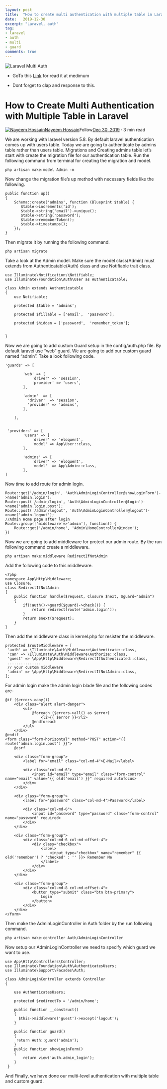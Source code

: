 ```yaml
---
layout: post
title:  "How to create multi authentication with multiple table in Laravel"
date:   2019-12-30
excerpt: "Laravel, auth"
tag:
- laravel 
- auth
- multi
- guard
comments: true
---
```


![Laravel Multi Auth](https://miro.medium.com/max/640/1*32ssDgqEHx3JJM28nf1-0w.png)    

* GoTo this [Link](https://medium.com/@nayeemdev/how-to-create-multi-authentication-with-multiple-table-in-laravel-dbc43e229f9f) for read it at medimum

* Dont forget to clap and response to this.
 


How to Create Multi Authentication with Multiple Table in Laravel
=================================================================

[![Nayeem Hossain](https://miro.medium.com/fit/c/96/96/1*JGSU3lXhMgW3RE0lKKu9LQ.jpeg)](https://medium.com/@nayeemdev?source=post_page-----dbc43e229f9f--------------------------------)[Nayeem Hossain](https://medium.com/@nayeemdev?source=post_page-----dbc43e229f9f--------------------------------)Follow[Dec 30, 2019](https://medium.com/@nayeemdev/how-to-create-multi-authentication-with-multiple-table-in-laravel-dbc43e229f9f?source=post_page-----dbc43e229f9f--------------------------------) · 3 min read

We are working with laravel version 5.8. By default laravel authentication comes up with users table. Today we are going to authenticate by admins table rather than users table. Migrations and Creating admins table let’s start with create the migration file for our authentication table. Run the following command from terminal for creating the migration and model.

```
php artisan make:model Admin -m
```

Now change the migration file’s up method with necessary fields like the following.

```
public function up()  
{  
    Schema::create('admins', function (Blueprint $table) {  
       $table->increments('id');  
       $table->string('email')->unique();  
       $table->string('password');  
       $table->rememberToken();              
       $table->timestamps();  
    });  
}
```

Then migrate it by running the following command.

```
php artisan migrate
```

Take a look at the Admin model. Make sure the model class(Admin) must extends from Authenticatable(Auth) class and use Notifiable trait class.

```
use Illuminate\Notifications\Notifiable;
use Illuminate\Foundation\Auth\User as Authenticatable;

class Admin extends Authenticatable
{
    use Notifiable;

    protected $table = 'admins';

    protected $fillable = ['email',  'password'];

    protected $hidden = ['password',  'remember_token'];


}
```

Now we are going to add custom Guard setup in the config/auth.php file. By default laravel use “web” guard. We are going to add our custom guard named “admin”. Take a look following code.

```
'guards' => [

        'web' => [
            'driver' => 'session',
            'provider' => 'users',
        ],

        'admin'  => [
          'driver'  => 'session',
          'provider' => 'admins',
        ],

    ],


 'providers' => [
        'users' => [
            'driver' => 'eloquent',
            'model' => App\User::class,
        ],

        'admins' => [
            'driver' => 'eloquent',
            'model'  => App\Admin::class,
        ],
]
```

Now time to add route for admin login.

```
Route::get('/admin/login', 'Auth\AdminLoginController@showLoginForm')->name('admin.login');
Route::post('/admin/login', 'Auth\AdminLoginController@login')->name('admin.login.post');
Route::post('/admin/logout', 'Auth\AdminLoginController@logout')->name('admin.logout');
//Admin Home page after login
Route::group(['middleware'=>'admin'], function() {
    Route::get('/admin/home', 'Admin\HomeController@index');
})
```

Now we are going to add middleware for protect our admin route. By the run following command create a middleware.

```
php artisan make:middleware RedirectIfNotAdmin
```

Add the following code to this middleware.

```
<?php
namespace App\Http\Middleware;
use Closure;
class RedirectIfNotAdmin
{
    public function handle($request, Closure $next, $guard="admin")
    {
        if(!auth()->guard($guard)->check()) {
            return redirect(route('admin.login'));
        }
        return $next($request);
    }
}
```

Then add the middleware class in kernel.php for resister the middleware.

```
protected $routeMiddleware = [
 'auth' => \Illuminate\Auth\Middleware\Authenticate::class,
 'can' => \Illuminate\Auth\Middleware\Authorize::class,
 'guest' => \App\Http\Middleware\RedirectIfAuthenticated::class,
 ...............
 // your custom middleware
 'admin' => \App\Http\Middleware\RedirectIfNotAdmin::class,
];
```

For admin login make the admin login blade file and the following codes are-

```
@if ($errors->any())
    <div class="alert alert-danger">
        <ul>
            @foreach ($errors->all() as $error)
                <li>{{ $error }}</li>
            @endforeach
        </ul>
    </div>
@endif
<form class="form-horizontal" method="POST" action="{{ route('admin.login.post') }}">
    @csrf

    <div class="form-group">
        <label for="email" class="col-md-4">E-Mail</label>

        <div class="col-md-6">
            <input id="email" type="email" class="form-control" name="email" value="{{ old('email') }}" required autofocus>
        </div>
    </div>

    <div class="form-group">
        <label for="password" class="col-md-4">Password</label>

        <div class="col-md-6">
            <input id="password" type="password" class="form-control" name="password" required>
        </div>
    </div>

    <div class="form-group">
        <div class="col-md-6 col-md-offset-4">
            <div class="checkbox">
                <label>
                    <input type="checkbox" name="remember" {{ old('remember') ? 'checked' : '' }}> Remember Me
                </label>
            </div>
        </div>
    </div>

    <div class="form-group">
        <div class="col-md-8 col-md-offset-4">
            <button type="submit" class="btn btn-primary">
                Login
            </button>
        </div>
    </div>
</form>
```

Then make the AdminLoginController in Auth folder by the run following command.

```
php artisan make:controller Auth/AdminLoginController
```

Now setup our AdminLoginController we need to specify which guard we want to use.

```
use App\Http\Controllers\Controller;
use Illuminate\Foundation\Auth\AuthenticatesUsers;
use Illuminate\Support\Facades\Auth;

class AdminLoginController extends Controller
{

    use AuthenticatesUsers;

    protected $redirectTo = '/admin/home';

    public function __construct()
    {
      $this->middleware('guest')->except('logout');
    }

    public function guard()
    {
     return Auth::guard('admin');
    }
    public function showLoginForm()
    {
        return view('auth.admin_login');
    }
 }
```

And Finally, we have done our multi-level authentication with multiple table and custom guard.
